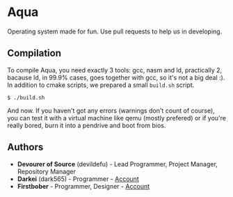 # Aqua
Operating system made for fun. Use pull requests to help us in developing.

## Compilation

To compile Aqua, you need exactly 3 tools: gcc, nasm and ld, practically 2, bacause ld, in 99.9% cases, goes together with gcc, so it's not a big deal :).
In addition to cmake scripts, we prepared a small `build.sh` script. 
```
$ ./build.sh
```
And now. If you haven't got any errors (warnings don't count of course), you can test it with a virtual machine like qemu (mostly prefered) or if you're really bored, burn it into a pendrive and boot from bios.

## Authors
* **Devourer of Source** (devildefu) - Lead Programmer, Project Manager, Repository Manager
* **Darkei** (dark565) - Programmer - [Account](https://github.com/Dark565)
* **Firstbober** - Programmer, Designer - [Account](https://github.com/Firstbober)
